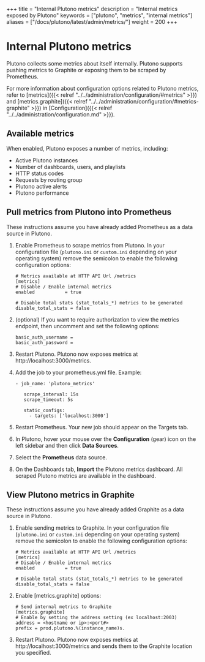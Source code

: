 +++
title = "Internal Plutono metrics"
description = "Internal metrics exposed by Plutono"
keywords = ["plutono", "metrics", "internal metrics"]
aliases = ["/docs/plutono/latest/admin/metrics/"]
weight = 200
+++

# Internal Plutono metrics

Plutono collects some metrics about itself internally. Plutono supports pushing metrics to Graphite or exposing them to be scraped by Prometheus.

For more information about configuration options related to Plutono metrics, refer to [metrics]({{< relref "../../administration/configuration/#metrics" >}}) and [metrics.graphite]({{< relref "../../administration/configuration/#metrics-graphite" >}}) in [Configuration]({{< relref "../../administration/configuration.md" >}}).

## Available metrics

When enabled, Plutono exposes a number of metrics, including:

- Active Plutono instances
- Number of dashboards, users, and playlists
- HTTP status codes
- Requests by routing group
- Plutono active alerts
- Plutono performance

## Pull metrics from Plutono into Prometheus

These instructions assume you have already added Prometheus as a data source in Plutono.

1. Enable Prometheus to scrape metrics from Plutono. In your configuration file (`plutono.ini` or `custom.ini` depending on your operating system) remove the semicolon to enable the following configuration options:

   ```
   # Metrics available at HTTP API Url /metrics
   [metrics]
   # Disable / Enable internal metrics
   enabled           = true

   # Disable total stats (stat_totals_*) metrics to be generated
   disable_total_stats = false
   ```

1. (optional) If you want to require authorization to view the metrics endpoint, then uncomment and set the following options:

   ```
   basic_auth_username =
   basic_auth_password =
   ```

1. Restart Plutono. Plutono now exposes metrics at http://localhost:3000/metrics.
1. Add the job to your prometheus.yml file.
   Example:

   ```
   - job_name: 'plutono_metrics'

      scrape_interval: 15s
      scrape_timeout: 5s

      static_configs:
        - targets: ['localhost:3000']
   ```
1. Restart Prometheus. Your new job should appear on the Targets tab.
1. In Plutono, hover your mouse over the **Configuration** (gear) icon on the left sidebar and then click **Data Sources**.
1. Select the **Prometheus** data source.
1. On the Dashboards tab, **Import** the Plutono metrics dashboard. All scraped Plutono metrics are available in the dashboard.

## View Plutono metrics in Graphite

These instructions assume you have already added Graphite as a data source in Plutono.

1. Enable sending metrics to Graphite. In your configuration file (`plutono.ini` or `custom.ini` depending on your operating system) remove the semicolon to enable the following configuration options:

   ```
   # Metrics available at HTTP API Url /metrics
   [metrics]
   # Disable / Enable internal metrics
   enabled           = true

   # Disable total stats (stat_totals_*) metrics to be generated
   disable_total_stats = false
   ```

1. Enable [metrics.graphite] options:
   ```
   # Send internal metrics to Graphite
   [metrics.graphite]
   # Enable by setting the address setting (ex localhost:2003)
   address = <hostname or ip>:<port#>
   prefix = prod.plutono.%(instance_name)s.
   ```

1. Restart Plutono. Plutono now exposes metrics at http://localhost:3000/metrics and sends them to the Graphite location you specified.

